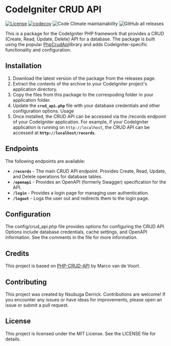 # CodeIgniter CRUD API
[![License](https://img.shields.io/badge/License-MIT-blue.svg)](https://opensource.org/licenses/MIT) [![codecov](https://codecov.io/gh/drkNsubuga/codeigniter-crud-api/branch/main/graph/badge.svg)](https://codecov.io/gh/drkNsubuga/codeigniter-crud-api) ![Code Climate maintainability](https://img.shields.io/codeclimate/maintainability/drkNsubuga/codeigniter-crud-api)
 ![GitHub all releases](https://img.shields.io/github/downloads/drkNsubuga/codeigniter-crud-api/total) 

This is a package for the CodeIgniter PHP framework that provides a CRUD (Create, Read, Update, Delete) API for a database. The package is built using the popular [PhpCrudApi](https://github.com/mevdschee/php-crud-api)library and adds CodeIgniter-specific functionality and configuration.

## Installation
1. Download the latest version of the package from the releases page.
2. Extract the contents of the archive to your CodeIgniter project's application directory.
3. Copy the files from this package to the correspoding folder in your application folder. 
4. Update the **`crud_api.php`** file with your database credentials and other configuration options.
Usage
5. Once installed, the CRUD API can be accessed via the /records endpoint of your CodeIgniter application. For example, if your CodeIgniter application is running on `http://localhost`, the CRUD API can be accessed at **`http://localhost/records`**.

## Endpoints
The following endpoints are available:

* **`/records`** - The main CRUD API endpoint. Provides Create, Read, Update, and Delete operations for database tables.
* **`/openapi`** - Provides an OpenAPI (formerly Swagger) specification for the API.
* **`/login`** - Provides a login page for managing user authentication.
* **`/logout`** - Logs the user out and redirects them to the login page.

## Configuration
The config/crud_api.php file provides options for configuring the CRUD API. Options include database credentials, cache settings, and OpenAPI information. See the comments in the file for more information.

## Credits
This project is based on [PHP-CRUD-API](https://github.com/mevdschee/php-crud-api) by Marco van de Voort.

## Contributing
This project was created by Nsubuga Derrick. Contributions are welcome! If you encounter any issues or have ideas for improvements, please open an issue or submit a pull request.

## License
This project is licensed under the MIT License. See the LICENSE file for details.
